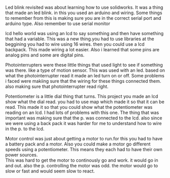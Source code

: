 Led blink revisited was about learning how to use solidworks.
It was a thing that made an led blink. in this you used an arduino
and wiring. Some things to remember from this is making sure you are in the
correct serial port and arduino type. Also remember to use serial monitor

lcd hello world was using an lcd to say something and then have something
that had a variable. This was a new thing.you had to use libraries
at the beggining you had to wire using 16 wires. then you could use a
lcd backpack. This made wiring a lot easier. Also i learned that some pins
are analog pins and some are digital pins.

Photointerrupters were these little things that used light to see if
something was there. like a type of motion sensor. This was used with
an led. based on what the photointerrupter read it made an led turn
on or off. Some problems i faced were makiing sure that the wiring for 
these things connected them. also making sure that photointerrupter
read right. 

Potentiometer is a little dial thing that turns. This project you made an 
lcd show what the dial read. you had to use map which made it so that
it can be read. This made it so that you could show what the potentiometer
was reading on an lcd. I had lots of problems with this one. The thing that
was important was making sure that the p. was connected to the lcd. also 
since we were using a back pack it was harder for me to understand how to 
wire in the p. to the lcd. 

Motor control was just about getting a motor to run.for this you had
 to have a battery pack and a motor. Also you could make a 
motor go different speeds using a potentiometer. This means they each 
had to have their own power sources.  
This was hard to get the motor to continously go and work. it would go in
and out. also the p. controlling the motor was odd. the motor would go to 
slow or fast and would seem slow to react.
